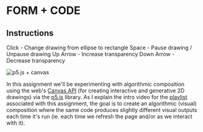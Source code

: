 # FORM + CODE

## Instructions
Click - Change drawing from ellipse to rectangle
Space - Pause drawing / Unpause drawing
Up Arrow - Increase transparency
Down Arrow - Decrease transparency


![p5.js + canvas](http://i3.ytimg.com/vi/s01IVHrWmjM/maxresdefault.jpg)

In this assignment we'll be experimenting with algorithmic composition using the web's [Canvas API](https://developer.mozilla.org/en-US/docs/Web/API/Canvas_API) (for creating interactive and generative 2D drawings) via the [p5.js](https://p5js.org/) library. As I explain the intro video for the [playlist](https://www.youtube.com/playlist?list=PLoQrXDiSBWYE1qs4cnM_wPIA_pEMHQmLE) associated with this assignment, the goal is to create an algorithmic (visual) composition where the same code produces slightly different visual outputs each time it's run (ie. each time we refresh the page and/or as we interact with it).

